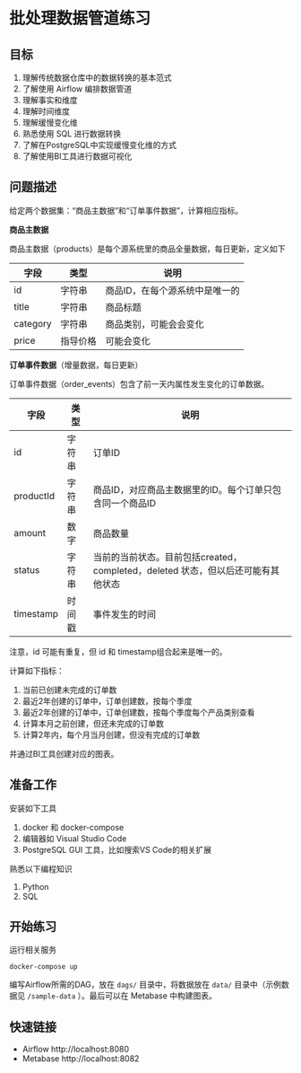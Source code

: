 # 批处理数据管道练习

## 目标

1. 理解传统数据仓库中的数据转换的基本范式
2. 了解使用 Airflow 编排数据管道
3. 理解事实和维度
4. 理解时间维度
5. 理解缓慢变化维
6. 熟悉使用 SQL 进行数据转换
7. 了解在PostgreSQL中实现缓慢变化维的方式
8. 了解使用BI工具进行数据可视化

## 问题描述

给定两个数据集：“商品主数据”和“订单事件数据”，计算相应指标。

**商品主数据**

商品主数据（products）是每个源系统里的商品全量数据，每日更新，定义如下

|字段|类型|说明|
|---|---|---|
|id|字符串|商品ID，在每个源系统中是唯一的|
|title|字符串|商品标题|
|category|字符串|商品类别，可能会会变化|
|price|指导价格|可能会变化|

**订单事件数据**（增量数据，每日更新）

订单事件数据（order_events）包含了前一天内属性发生变化的订单数据。

|字段|类型|说明|
|---|---|---|
|id|字符串|订单ID|
|productId|字符串|商品ID，对应商品主数据里的ID。每个订单只包含同一个商品ID|
|amount|数字|商品数量|
|status|字符串|当前的当前状态。目前包括created，completed，deleted 状态，但以后还可能有其他状态|
|timestamp|时间戳|事件发生的时间|

注意，id 可能有重复，但 id 和 timestamp组合起来是唯一的。

计算如下指标：

1. 当前已创建未完成的订单数
2. 最近2年创建的订单中，订单创建数，按每个季度
3. 最近2年创建的订单中，订单创建数，按每个季度每个产品类别查看
4. 计算本月之前创建，但还未完成的订单数
5. 计算2年内，每个月当月创建，但没有完成的订单数

并通过BI工具创建对应的图表。

## 准备工作

安装如下工具

1. docker 和 docker-compose
2. 编辑器如 Visual Studio Code
3. PostgreSQL GUI 工具，比如搜索VS Code的相关扩展

熟悉以下编程知识

1. Python
2. SQL

## 开始练习

运行相关服务

```
docker-compose up
```

编写Airflow所需的DAG，放在 `dags/` 目录中，将数据放在 `data/` 目录中（示例数据见 `/sample-data` ）。最后可以在 Metabase 中构建图表。

## 快速链接

* Airflow http://localhost:8080
* Metabase http://localhost:8082
